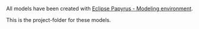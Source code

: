 All models have been created with [Eclipse Papyrus - Modeling environment](https://www.eclipse.org/papyrus/).

This is the project-folder for these models.